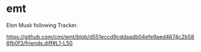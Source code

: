 # emt
Elon Musk following Tracker.

https://github.com/cmj/emt/blob/d551eccd9cddaadb04efe9aed4674c2b586fb0f3/friends.diff#L1-L50
